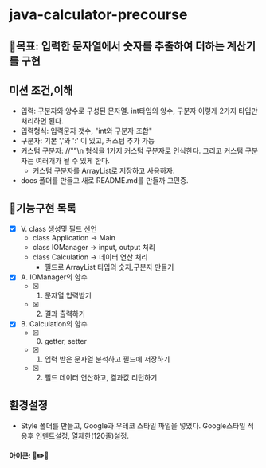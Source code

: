 # java-calculator-precourse


## 🎯목표: 입력한 문자열에서 숫자를 추출하여 더하는 계산기를 구현
## 미션 조건,이해
- 입력: 구분자와 양수로 구성된 문자열. int타입의 양수, 구분자 이렇게 2가지 타입만 처리하면 된다.
- 입력형식: 입력문자 갯수, "int와 구분자 조합"
- 구분자: 기본 ','와 ':' 이 있고, 커스텀 추가 가능
- 커스텀 구분자: //""\n 형식을 1가지 커스텀 구분자로 인식한다. 그리고 커스텀 구분자는 여러개가 될 수 있게 한다. 
    - 커스텀 구분자를 ArrayList로 저장하고 사용하자.
- docs 폴더를 만들고 새로 README.md를 만들까 고민중.

## 🚀기능구현 목록
- [X] V. class 생성및 필드 선언
    - class Application -> Main
    - class IOManager -> input, output 처리
    - class Calculation -> 데이터 연산 처리
        - 필드로 ArrayList 타입의 숫자,구분자 만들기
- [X] A. IOManager의 함수 
    - [X] 1. 문자열 입력받기
    - [X] 2. 결과 출력하기
- [X] B. Calculation의 함수
    - [X] 0. getter, setter
    - [X] 1. 입력 받은 문자열 분석하고 필드에 저장하기
    - [X] 2. 필드 데이터 연산하고, 결과값 리턴하기

## 환경설정
- Style 폴더를 만들고, Google과 우테코 스타일 파일을 넣었다. Google스타일 적용후 인덴트설정, 열제한(120줄)설정.


#### 아이콘: 📮✏️🎯